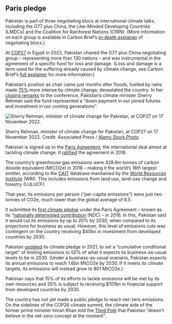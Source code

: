 ## Paris pledge

Pakistan is part of three negotiating blocs at international climate talks, including the G77 plus China, the Like-Minded Developing Countries (LMDCs) and the Coalition for Rainforest Nations (CfRN). (More information on each group is available in Carbon Brief’s [in-depth explainer](https://www.carbonbrief.org/interactive-the-negotiating-alliances-at-the-paris-climate-conference/) of negotiating blocs.)

At [COP27](https://www.carbonbrief.org/cop27-key-outcomes-agreed-at-the-un-climate-talks-in-sharm-el-sheikh/) in Egypt in 2022, Pakistan chaired the G77 plus China negotiating group – representing more than 130 nations – and was instrumental in the agreement of a specific fund for loss and damage. (Loss and damage is a term used for the suffering already caused by climate change, see Carbon Brief’s [full explainer](https://interactive.carbonbrief.org/q-a-should-developed-nations-pay-for-loss-and-damage-from-climate-change/) for more information.)

Pakistan’s position as chair came just months after floods, fuelled by rains made [75%](https://www.carbonbrief.org/climate-change-likely-increased-extreme-rainfall-that-led-to-pakistan-flooding/) more intense by climate change, devastated the country. In her [closing remarks](https://www.app.com.pk/national/sherry-rehman-hails-cop-27-for-setting-up-loss-and-damage-fund-as-a-landmark-achievement/) to the conference, Pakistan’s climate minister Sherry Rehman said the fund represented a “down payment in our joined futures and investment in our coming generations”.  

<img class="inline" alt="Sherry Rehman, minister of climate change for Pakistan, at COP27 on 17 November 2022." src="images/inline/sherry-rehman-pakistan-2M9W4BM.webp"/>
<p class="caption">Sherry Rehman, minister of climate change for Pakistan, at COP27 on 17 November 2022. Credit: Associated Press / <a href="https://www.alamy.com/">Alamy Stock Photo</a>.</p>

Pakistan is signed up to the [Paris Agreement](https://www.carbonbrief.org/interactive-the-paris-agreement-on-climate-change), the international deal aimed at tackling climate change. It [ratified](https://www.dw.com/en/pakistan-ratifies-paris-climate-change-agreement/a-36355815#:~:text=Pakistan%20ratifies%20Paris%20agreement%20%E2%80%93%20DW%20%E2%80%93%2011%2F11%2F2016) the agreement in 2016.

The country’s greenhouse gas emissions were 428.6m tonnes of carbon dioxide equivalent (MtCO2e) in 2018 – making it the world’s 18th largest emitter, according to the [CAIT](http://cait.wri.org/) database maintained by the [World Resources Institute](https://www.wri.org/) (WRI). This includes emissions from land use, land-use change and forestry (LULUCF). 

That year, its emissions per person (“per-capita emissions”) were just two tonnes of CO2e, much lower than the global average of 6.5.

It submitted its [first climate pledge](https://unfccc.int/documents/497814) under the Paris Agreement – known as its “[nationally determined contribution](https://www.carbonbrief.org/explainer-what-are-intended-nationally-determined-contributions/”) (NDC) – in 2016. In this, Pakistan said it would cut its emissions by up to 20% by 2030, when compared to its projections for business as usual. However, this level of emissions cuts was contingent on the country receiving $40bn in investment from developed countries by 2030.

Pakistan [updated](https://unfccc.int/sites/default/files/NDC/2022-06/Pakistan%20Updated%20NDC%202021.pdf) its climate pledge in 2021, to set a “cumulative conditional target” of limiting emissions to 50% of what it expects its business-as-usual levels to be in 2030. (Under a business-as-usual scenario, Pakistan expects its annual emissions to reach 1.6bn MtCO2e by 2030. If it meets its climate targets, its emissions will instead grow to 801 MtCO2e.) 

Pakistan says that 15% of its efforts to tackle emissions will be met by its own resources and 35% is subject to receiving $101bn in financial support from developed countries by 2030.

The country has not yet made a public pledge to reach net-zero emissions. On the sidelines of the COP26 climate summit, the climate aide of the former prime minister Imran Khan told the [Third Pole](https://www.thethirdpole.net/en/climate/we-dont-believe-in-net-zero-pakistan-top-climate-official-at-cop26/) that Pakistan “doesn’t believe in the net-zero concept at the moment”. 